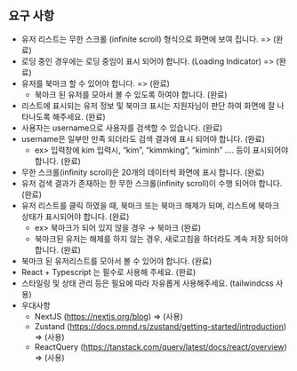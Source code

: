 ## 요구 사항

- 유저 리스트는 무한 스크롤 (infinite scroll) 형식으로 화면에 보여 집니다. => (완료)
- 로딩 중인 경우에는 로딩 중임이 표시 되어야 합니다. (Loading Indicator) => (완료)
- 유저를 북마크 할 수 있어야 합니다. => (완료)
  - 북마크 된 유저를 모아서 볼 수 있도록 하여야 합니다. (완료)
- 리스트에 표시되는 유저 정보 및 북마크 표시는 지원자님이 판단 하여 화면에 잘 나타나도록 해주세요. (완료)
- 사용자는 username으로 사용자를 검색할 수 있습니다. (완료)
- username은 일부만 만족 되더라도 검색 결과에 표시 되어야 합니다. (완료)
  - ex> 입력창에 kim 입력시, “kim”, “kimmking”, “kiminh” …. 등이 표시되어야 합니다. (완료)
- 무한 스크롤(infinity scroll)은 20개의 데이터씩 화면에 표시 합니다. (완료)
- 유저 검색 결과가 존재하는 한 무한 스크롤(infinity scroll)이 수행 되어야 합니다. (완료)
- 유저 리스트를 클릭 하였을 때, 북마크 또는 북마크 해제가 되며, 리스트에 북마크 상태가 표시되어야 합니다. (완료)
  - ex> 북마크가 되어 있지 않을 경우 → 북마크 (완료)
  - 북마크된 유저는 해제를 하지 않는 경우, 새로고침을 하더라도 계속 저장 되어야 합니다. (완료)
- 북마크 된 유저리스트를 모아서 볼 수 있어야 합니다. (완료)
- React + Typescript 는 필수로 사용해 주세요. (완료)
- 스타일링 및 상태 관리 등은 필요에 따라 자유롭게 사용해주세요. (tailwindcss 사용)
- 우대사항
  - NextJS (https://nextjs.org/blog) => (사용)
  - Zustand (https://docs.pmnd.rs/zustand/getting-started/introduction) => (사용)
  - ReactQuery (https://tanstack.com/query/latest/docs/react/overview) => (사용)
